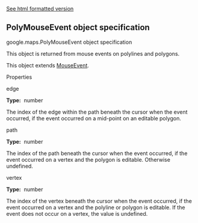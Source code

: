 [See html formatted version](https://huasofoundries.github.io/google-maps-documentation/PolyMouseEvent.html)


PolyMouseEvent object specification
-----------------------------------

google.maps.PolyMouseEvent object specification

This object is returned from mouse events on polylines and polygons.

This object extends [MouseEvent](https://github.com/amenadiel/google-maps-documentation/blob/master/docs/MouseEvent.md).

Properties

edge

**Type:**  number

The index of the edge within the path beneath the cursor when the event occurred, if the event occurred on a mid-point on an editable polygon.

path

**Type:**  number

The index of the path beneath the cursor when the event occurred, if the event occurred on a vertex and the polygon is editable. Otherwise undefined.

vertex

**Type:**  number

The index of the vertex beneath the cursor when the event occurred, if the event occurred on a vertex and the polyline or polygon is editable. If the event does not occur on a vertex, the value is undefined.